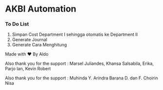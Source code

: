 <h1>AKBI Automation</h1>
<h3>To Do List</h3>
  <ol>
    <li>Simpan Cost Department I sehingga otomatis ke Department II</li>
    <li>Generate Journal</li>
    <li>Generate Cara Menghitung</li>
  </ol>
  
  <footer>Made with ❤️ By Aldo</footer>
  
  <p>Also thank you for the support : Marsel Juliandes, Khansa Salsabila, Erika, Parjo Ian, Kevin Robert</p>
  <p>Also thank you for the support : Muhinda Y. Arindra Barana D. dan F. Choirin Nisa</p>
  
